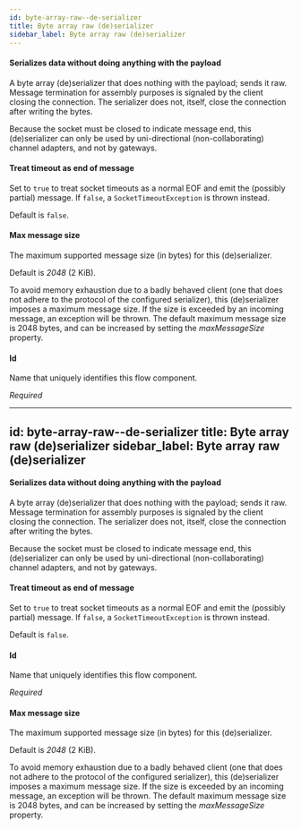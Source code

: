 ```yaml
---
id: byte-array-raw--de-serializer
title: Byte array raw (de)serializer
sidebar_label: Byte array raw (de)serializer
---
```

#### Serializes data without doing anything with the payload
A byte array (de)serializer that does nothing with the payload; sends it raw. Message termination for assembly purposes is signaled by the client closing the connection. The serializer does not, itself, close the connection after writing the bytes.

Because the socket must be closed to indicate message end, this (de)serializer can only be used by uni-directional (non-collaborating) channel adapters, and not by gateways.

#### Treat timeout as end of message
Set to <code>true</code> to treat socket timeouts as a normal EOF and emit the (possibly partial) message. If <code>false</code>, a <code>SocketTimeoutException</code> is thrown instead.

Default is <code>false</code>.

#### Max message size
The maximum supported message size (in bytes) for this (de)serializer.

Default is <i>2048</i> (2 KiB).

To avoid memory exhaustion due to a badly behaved client (one that does not adhere to the protocol of the configured serializer), this (de)serializer imposes a maximum message size. If the size is exceeded by an incoming message, an exception will be thrown. The default maximum message size is 2048 bytes, and can be increased by setting the <i>maxMessageSize</i> property.

#### Id
Name that uniquely identifies this flow component.

<i>Required</i>

---
id: byte-array-raw--de-serializer
title: Byte array raw (de)serializer
sidebar_label: Byte array raw (de)serializer
---
#### Serializes data without doing anything with the payload
A byte array (de)serializer that does nothing with the payload; sends it raw. Message termination for assembly purposes is signaled by the client closing the connection. The serializer does not, itself, close the connection after writing the bytes.

Because the socket must be closed to indicate message end, this (de)serializer can only be used by uni-directional (non-collaborating) channel adapters, and not by gateways.

#### Treat timeout as end of message
Set to <code>true</code> to treat socket timeouts as a normal EOF and emit the (possibly partial) message. If <code>false</code>, a <code>SocketTimeoutException</code> is thrown instead.

Default is <code>false</code>.

#### Id
Name that uniquely identifies this flow component.

<i>Required</i>

#### Max message size
The maximum supported message size (in bytes) for this (de)serializer.

Default is <i>2048</i> (2 KiB).

To avoid memory exhaustion due to a badly behaved client (one that does not adhere to the protocol of the configured serializer), this (de)serializer imposes a maximum message size. If the size is exceeded by an incoming message, an exception will be thrown. The default maximum message size is 2048 bytes, and can be increased by setting the <i>maxMessageSize</i> property.

